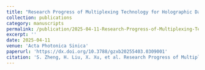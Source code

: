 ```yaml
---
title: "Research Progress of Multiplexing Technology for Holographic Data Storage（Invited）"
collection: publications
category: manuscripts
permalink: /publication/2025-04-11-Research-Progress-of-Multiplexing-Technology-for-Holographic-Data-Storage
excerpt: ''
date: 2025-04-11
venue: 'Acta Photonica Sinica'
paperurl: 'https://dx.doi.org/10.3788/gzxb20255403.0309001'
citation: 'S. Zheng, H. Liu, X. Xu, et al. Research Progress of Multiplexing Technology for Holographic Data Storage (Invited)［J］. Acta Photonica Sinica, 2025, 54(3):0309001'
---
```

